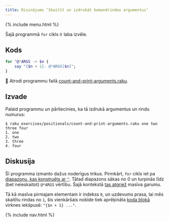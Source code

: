 ```yaml
---
title: Risinājums ‘Skaitīt un izdrukāt komandrindas argumentus’
---
```


{% include menu.html %}

Šajā programmā `for` cikls ir laba izvēle.

## Kods

```raku
for ^@*ARGS -> $n {
    say "{$n + 1}. @*ARGS[$n]";
}
```

🦋 Atrodi programmu failā [count-and-print-arguments.raku](https://github.com/ash/raku-course/blob/master/exercises/positionals/count-and-print-arguments.raku).

## Izvade

Palaid programmu un pārliecinies, ka tā izdrukā argumentus un rindu numurus:

```console
$ raku exercises/positionals/count-and-print-arguments.raku one two three four
1. one
2. two
3. three
4. four
```

## Diskusija

Šī programma izmanto dažus noderīgus trikus. Pirmkārt, `for` cikls iet pa [diapazonu, kas konstruēts ar `^`](/lv/essentials/ranges/excluding-endpoints). Tātad diapazons sākas no 0 un turpinās līdz (bet neieskaitot) `@*ARGS` vērtību. Šajā kontekstā [tas atgriež](/lv/essentials/positionals/arrays#size) masīva garumu.

Tā kā masīva pirmajam elementam ir indekss `0`, un uzdevums prasa, lai mēs skaitītu rindas no `1`, šis vienkāršais nobīde tiek aprēķināta [koda blokā](/lv/essentials/strings/code-interpolation) virknes iekšpusē: `"{$n + 1} ..."`.

{% include nav.html %}
